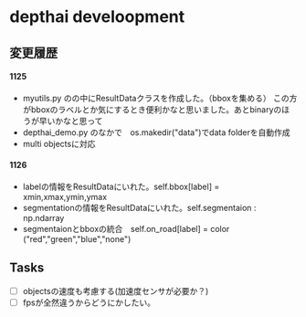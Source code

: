 # depthai develoopment
## 変更履歴
#### 1125 
- myutils.py のの中にResultDataクラスを作成した。（bboxを集める）
  この方がbboxのラベルとか気にするとき便利かなと思いました。あとbinaryのほうが早いかなと思って  
- depthai_demo.py のなかで　os.makedir("data")でdata folderを自動作成
- multi objectsに対応
#### 1126
- labelの情報をResultDataにいれた。self.bbox[label] = xmin,xmax,ymin,ymax
- segmentationの情報をResultDataにいれた。self.segmentaion : np.ndarray 
- segmentaionとbboxの統合　self.on_road[label] = color ("red","green","blue","none")
## Tasks
- [ ] objectsの速度も考慮する(加速度センサが必要か？)
- [ ] fpsが全然違うからどうにかしたい。